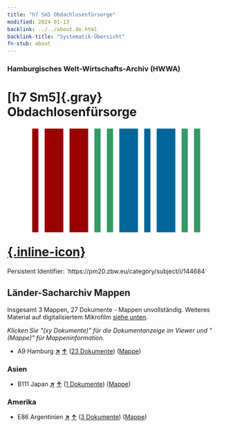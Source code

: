 ```yaml
---
title: "h7 Sm5 Obdachlosenfürsorge"
modified: 2024-01-13
backlink: ../../about.de.html
backlink-title: "Systematik-Übersicht"
fn-stub: about
---
```


### Hamburgisches Welt-Wirtschafts-Archiv (HWWA)

# [h7 Sm5]{.gray}&#8201; Obdachlosenfürsorge &#160; [![Wikidata](/images/Wikidata-logo.svg "Wikidata"){.inline-icon}](http://www.wikidata.org/entity/Q104700098)

<div class="hint">Persistent Identifier: `https://pm20.zbw.eu/category/subject/i/144684`</div>







## Länder-Sacharchiv Mappen






Insgesamt 3 Mappen, 27 Dokumente - Mappen unvollständig. Weiteres Material auf digitalisiertem Mikrofilm [siehe unten](#filmsections).

_Klicken Sie "(xy Dokumente)" für die Dokumentanzeige im Viewer und "(Mappe)" für Mappeninformation._



- A9 Hamburg [**&nearr;**](../../../geo/i/140905/about.de.html "Hamburg (alle Mappen)") [**&uarr;**](../../../geo/about.de.html#A9 "Ländersystematik") (<a href="https://pm20.zbw.eu/iiifview/folder/sh/140905,144684" title="über: Hamburg : Obdachlosenfürsorge" target="_blank">23 Dokumente</a>) ([Mappe](../../../../folder/sh/1409xx/140905/1446xx/144684/about.de.html))

### Asien

- B111 Japan [**&nearr;**](../../../geo/i/141272/about.de.html "Japan (alle Mappen)") [**&uarr;**](../../../geo/about.de.html#B111 "Ländersystematik") (<a href="https://pm20.zbw.eu/iiifview/folder/sh/141272,144684" title="über: Japan : Obdachlosenfürsorge" target="_blank">1 Dokumente</a>) ([Mappe](../../../../folder/sh/1412xx/141272/1446xx/144684/about.de.html))

### Amerika

- E86 Argentinien [**&nearr;**](../../../geo/i/141692/about.de.html "Argentinien (alle Mappen)") [**&uarr;**](../../../geo/about.de.html#E86 "Ländersystematik") (<a href="https://pm20.zbw.eu/iiifview/folder/sh/141692,144684" title="über: Argentinien : Obdachlosenfürsorge" target="_blank">3 Dokumente</a>) ([Mappe](../../../../folder/sh/1416xx/141692/1446xx/144684/about.de.html))



<a id="filmsections" />













